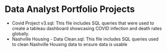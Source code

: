 # Data Analyst Portfolio Projects 

- Covid Project v3.sql: This file includes SQL queries that were used to create a tableau dashboard showcasing COVID infection and death rates globally. 
- Nashville Housing - Data Clean.sql: This file includes SQL queries used to clean Nashville Housing data to ensure data is usable
